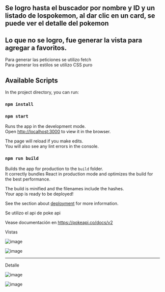 ## Se logro hasta el buscador por nombre y ID y un listado de lospokemon, al dar clic en un card, se puede ver el detalle del pokemon

## Lo que no se logro, fue generar la vista para agregar a favoritos.

Para generar las peticiones se utilizo fetch <br />
Para generar los estilos se utilizo CSS puro

## Available Scripts

In the project directory, you can run:

### `npm install`

### `npm start`

Runs the app in the development mode.<br>
Open [http://localhost:3000](http://localhost:3000) to view it in the browser.

The page will reload if you make edits.<br>
You will also see any lint errors in the console.

### `npm run build`

Builds the app for production to the `build` folder.<br>
It correctly bundles React in production mode and optimizes the build for the best performance.

The build is minified and the filenames include the hashes.<br>
Your app is ready to be deployed!

See the section about [deployment](#deployment) for more information.

Se utilizo el api de poke api

Vease documentación en https://pokeapi.co/docs/v2


Vistas

![image](https://user-images.githubusercontent.com/30103350/154170176-e69bfcb1-f050-444f-9c48-467e9d4c1481.png)


![image](https://user-images.githubusercontent.com/30103350/154170106-bbb42ee1-9c83-432e-87de-38a4ad203c99.png)
****

Detalle

![image](https://user-images.githubusercontent.com/30103350/154170205-fc50e1b4-32fd-437d-a116-c4533b5ea1a9.png)

![image](https://user-images.githubusercontent.com/30103350/154170245-6658470c-422a-4afe-8412-4676af49e8a9.png)
